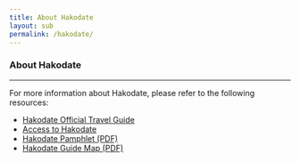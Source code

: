 ```yaml
---
title: About Hakodate
layout: sub
permalink: /hakodate/
---
```


<h3>About Hakodate</h3>
<hr/>

<p>For more information about Hakodate, please refer to the following resources:</p>

<ul>
  <li><a href="https://www.hakodate.travel/en/" target="_blank">Hakodate Official Travel Guide</a></li>
  <li><a href="https://www.hakodate.travel/en/information/access/" target="_blank">Access to Hakodate</a></li>
  <li><a href="http://cyber-science.org/2025/assets/hakodate/en_tabijikan_spread.pdf" target="_blank">Hakodate Pamphlet (PDF)</a></li>
  <li><a href="http://cyber-science.org/2025/assets/hakodate/guide_map_en.pdf" target="_blank">Hakodate Guide Map (PDF)</a></li>
</ul>